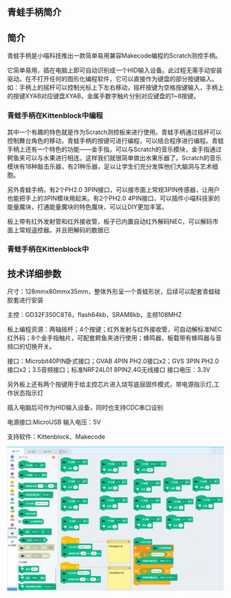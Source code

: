 ## 青蛙手柄简介

## 简介

青蛙手柄是小喵科技推出一款简单易用兼容Makecode编程的Scratch测控手柄。

它简单易用，插在电脑上即可自动识别成一个HID输入设备。此过程无需手动安装驱动。在不打开任何的图形化编程软件，它可以直接作为键盘的部分按键输入。如：手柄上的摇杆可以控制光标上下左右移动，摇杆按键为空格按键输入，手柄上的按键XYAB对应键盘XYAB，金属手数字触片分别对应键盘的1~8按键。

### 青蛙手柄在Kittenblock中编程

其中一个有趣的特色就是作为Scratch测控板来进行使用。青蛙手柄通过摇杆可以控制舞台角色的移动，青蛙手柄的按键可进行编程，可以结合程序进行编程。青蛙手柄上还有一个特色的功能——金手指，可以与Scratch的音乐模块，金手指通过鳄鱼夹可以与水果进行相连。这样我们就很简单做出水果乐器了。Scratch的音乐模块有18种敲击乐器，有21种乐器，足以让学生们充分发挥他们大脑洞与艺术细胞。

另外青蛙手柄，有2个PH2.0 3PIN接口，可以接市面上常规3PIN传感器，让用户也能把手上的3PIN模块用起来。有2个PH2.0 4PIN接口，可以插件小喵科技家的能量魔块，打通能量魔块的特色魔块，可以让DIY更加丰富。

板上带有红外发射管和红外接收管，板子已内置自动红外解码NEC，可以解码市面上常规遥控器。并且把解码的数据已

### 青蛙手柄在Kittenblock中

## 技术详细参数

尺寸：128mmx80mmx35mm，整体外形呈一个青蛙形状，后续可以配套青蛙硅胶套进行安装

主控：GD32F350C8T6，flash64kb，SRAM8kb，主频108MHZ

板上编程资源：两轴摇杆；4个按键；红外发射与红外接收管，可自动解标准NEC红外码；8个金手指触片，可配套鳄鱼夹进行使用；蜂鸣器，板载带有蜂鸣器与音频口的切换开关。

接口：Microbit40PIN卧式接口；GVAB 4PIN PH2.0接口x2；GVS 3PIN PH2.0接口x2；3.5音频接口；标准NRF24L01 8PIN2.4G无线接口
接口电压：3.3V

另外板上还有两个按键用于给主控芯片进入烧写底层固件模式，带电源指示灯,工作状态指示灯

插入电脑后可作为HID输入设备，同时也支持CDC串口设别

电源接口:MicroUSB
输入电压：5V

支持软件：Kittenblock、Makecode

![](./images/c01_22.png)

